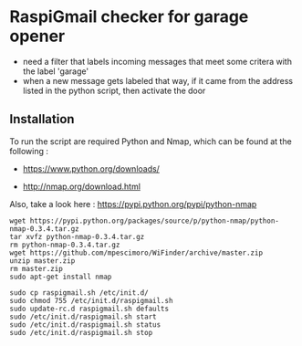 # RaspiGmail checker for garage opener

- need a filter that labels incoming messages that meet some critera with the label 'garage'
- when a new message gets labeled that way, if it came from the address listed in the python script, then activate the door

## Installation

To run the script are required Python and Nmap, which can be found at the following : 

* https://www.python.org/downloads/

* http://nmap.org/download.html

Also, take a look here : https://pypi.python.org/pypi/python-nmap

    wget https://pypi.python.org/packages/source/p/python-nmap/python-nmap-0.3.4.tar.gz
    tar xvfz python-nmap-0.3.4.tar.gz 
    rm python-nmap-0.3.4.tar.gz 
    wget https://github.com/mpescimoro/WiFinder/archive/master.zip
    unzip master.zip 
    rm master.zip 
    sudo apt-get install nmap

    sudo cp raspigmail.sh /etc/init.d/
    sudo chmod 755 /etc/init.d/raspigmail.sh 
    sudo update-rc.d raspigmail.sh defaults
    sudo /etc/init.d/raspigmail.sh start
    sudo /etc/init.d/raspigmail.sh status
    sudo /etc/init.d/raspigmail.sh stop

